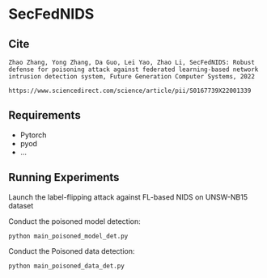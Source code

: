 # SecFedNIDS
## Cite
```
Zhao Zhang, Yong Zhang, Da Guo, Lei Yao, Zhao Li, SecFedNIDS: Robust defense for poisoning attack against federated learning-based network intrusion detection system, Future Generation Computer Systems, 2022

https://www.sciencedirect.com/science/article/pii/S0167739X22001339
```
## Requirements 
- Pytorch
- pyod
- ...

## Running Experiments
Launch the label-flipping attack against FL-based NIDS on UNSW-NB15 dataset 

Conduct the poisoned model detection:

```
python main_poisoned_model_det.py 
```
Conduct the Poisoned data detection:

```
python main_poisoned_data_det.py
```

